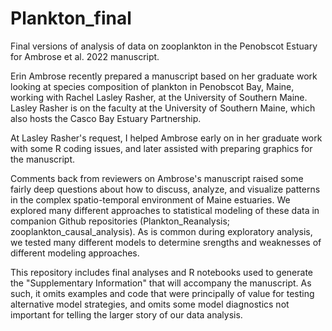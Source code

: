 # Plankton_final
Final versions of analysis of data on zooplankton in the Penobscot Estuary 
for Ambrose et al. 2022 manuscript.

Erin Ambrose recently prepared a manuscript based on her graduate work looking 
at species composition of plankton in Penobscot Bay, Maine, working with Rachel
Lasley Rasher, at the University of Southern Maine. Lasley Rasher is on the 
faculty  at the University of Southern Maine, which also hosts the Casco Bay 
Estuary Partnership.  

At Lasley Rasher's request, I helped Ambrose early on in her graduate work with
some R coding issues, and later assisted with preparing graphics for the 
manuscript.

Comments back from reviewers on Ambrose's manuscript raised some fairly deep
questions about how to discuss, analyze, and visualize patterns in the complex
spatio-temporal environment of Maine estuaries.  We explored many different
approaches to statistical modeling of these data in companion Github
repositories (Plankton_Reanalysis; zooplankton_causal_analysis). As is common
during exploratory analysis, we tested many different models to determine
srengths and weaknesses of different modeling approaches.

This repository includes final analyses and R notebooks used to generate the
"Supplementary Information" that will accompany the manuscript.  As such, it
omits examples and code that were principally of value for testing 
alternative model strategies, and omits some model diagnostics not important
for telling the larger story of our data analysis.
